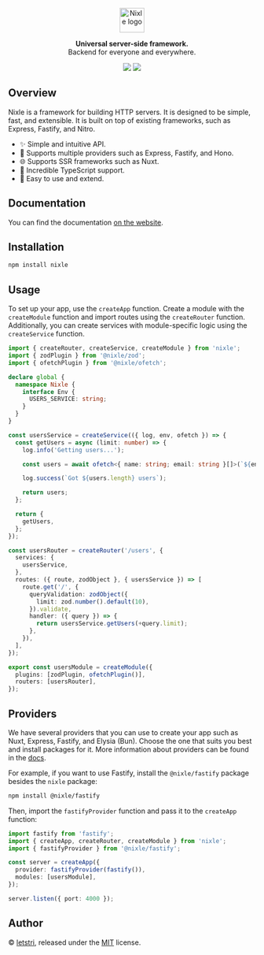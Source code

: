 <p align="center">
  <a href="https://nixle.letstri.dev" target="_blank" rel="noopener noreferrer">
    <img height="50" src="https://nixle.letstri.dev/logo-with-text.svg" alt="Nixle logo">
  </a>
</p>
<p align="center">
  <strong>Universal server-side framework.</strong><br>Backend for everyone and everywhere.
</p>
<p align="center">
  <a href="https://www.npmjs.com/package/nixle"><img src="https://img.shields.io/npm/v/nixle.svg?style=for-the-badge"></a>
  <a href="https://nixle.letstri.dev"><img src="https://img.shields.io/badge/you_want-nixle-blue?style=for-the-badge"></a>
</p>

## Overview

Nixle is a framework for building HTTP servers. It is designed to be simple, fast, and extensible. It is built on top of existing frameworks, such as Express, Fastify, and Nitro.

- ✨ Simple and intuitive API.
- 🚀 Supports multiple providers such as Express, Fastify, and Hono.
- 🌐 Supports SSR frameworks such as Nuxt.
- 💪 Incredible TypeScript support.
- 🎯 Easy to use and extend.

## Documentation

You can find the documentation [on the website](https://nixle.letstri.dev).

## Installation

```bash
npm install nixle
```

## Usage

To set up your app, use the `createApp` function. Create a module with the `createModule` function and import routes using the `createRouter` function. Additionally, you can create services with module-specific logic using the `createService` function.

```ts
import { createRouter, createService, createModule } from 'nixle';
import { zodPlugin } from '@nixle/zod';
import { ofetchPlugin } from '@nixle/ofetch';

declare global {
  namespace Nixle {
    interface Env {
      USERS_SERVICE: string;
    }
  }
}

const usersService = createService(({ log, env, ofetch }) => {
  const getUsers = async (limit: number) => {
    log.info('Getting users...');

    const users = await ofetch<{ name: string; email: string }[]>(`${env.USERS_SERVICE}/users`);

    log.success(`Got ${users.length} users`);

    return users;
  };

  return {
    getUsers,
  };
});

const usersRouter = createRouter('/users', {
  services: {
    usersService,
  },
  routes: ({ route, zodObject }, { usersService }) => [
    route.get('/', {
      queryValidation: zodObject({
        limit: zod.number().default(10),
      }).validate,
      handler: ({ query }) => {
        return usersService.getUsers(+query.limit);
      },
    }),
  ],
});

export const usersModule = createModule({
  plugins: [zodPlugin, ofetchPlugin()],
  routers: [usersRouter],
});
```

## Providers

We have several providers that you can use to create your app such as Nuxt, Express, Fastify, and Elysia (Bun). Choose the one that suits you best and install packages for it. More information about providers can be found in the [docs](https://nixle.letstri.dev/providers/what.html).

For example, if you want to use Fastify, install the `@nixle/fastify` package besides the `nixle` package:

```bash
npm install @nixle/fastify
```

Then, import the `fastifyProvider` function and pass it to the `createApp` function:

```ts
import fastify from 'fastify';
import { createApp, createRouter, createModule } from 'nixle';
import { fastifyProvider } from '@nixle/fastify';

const server = createApp({
  provider: fastifyProvider(fastify()),
  modules: [usersModule],
});

server.listen({ port: 4000 });
```

## Author

© [letstri](https://letstri.dev), released under the [MIT](https://github.com/letstri/nixle/blob/main/LICENSE) license.
